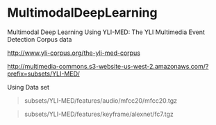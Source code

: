 # MultimodalDeepLearning
Multimodal Deep Learning Using YLI-MED: The YLI Multimedia Event Detection Corpus data

http://www.yli-corpus.org/the-yli-med-corpus

http://multimedia-commons.s3-website-us-west-2.amazonaws.com/?prefix=subsets/YLI-MED/

Using Data set
>subsets/YLI-MED/features/audio/mfcc20/mfcc20.tgz

>subsets/YLI-MED/features/keyframe/alexnet/fc7.tgz



